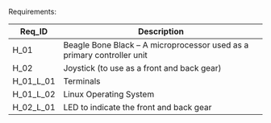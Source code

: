Requirements:

| Req_ID           | Description                                                         |
|------------------|---------------------------------------------------------------------|
|     H_01         | Beagle Bone Black – A microprocessor used as a primary controller unit |
|     H_02         |         Joystick (to use as a front and back gear)     |
|     H_01_L_01    |         Terminals                                                  |
|     H_01_L_02    |         Linux Operating System                                      |
|     H_02_L_01    |         LED to indicate the front and  back gear                     |
